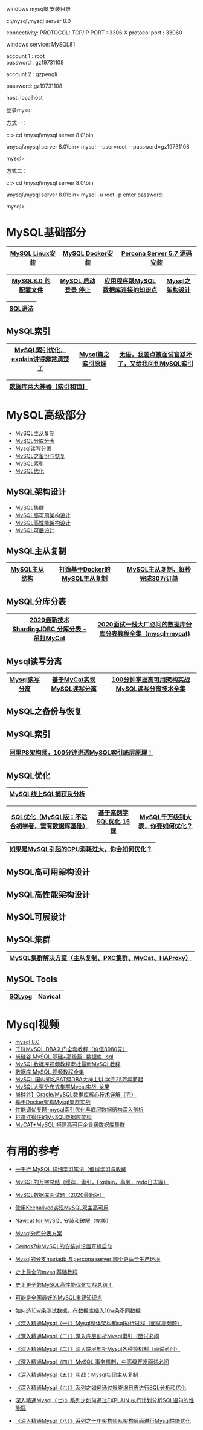 
windows mysql8 安装目录

c:\mysql\mysql server 8.0

connectivity:
  PROTOCOL: TCP/IP            PORT : 3306         X protocol port : 33060
  
  windows service:  MySQL81
  
  account 1 : root          
  password : gz19731108

  account 2 : gzpengli
  
  password: gz19731108
  
  host: localhost
   
登录mysql 

方式一：

c:> cd \mysql\mysql server 8.0\bin

\mysql\mysql server 8.0\bin> mysql --user=root --password=gz19731108

mysql>


方式二：

c:> cd \mysql\mysql server 8.0\bin

\mysql\mysql server 8.0\bin> mysql -u root -p
enter password: 

mysql>




# MySQL基础部分


[MySQL Linux安装](https://github.com/stevenli91748/Database/blob/master/MySQL/MySQL%20Linux安装/README.md)|[MySQL Docker安装](https://github.com/stevenli91748/Engineering-special/blob/master/Docker/在Docker安装MySQL/README.md)|[Percona Server 5.7 源码安装](https://www.cnblogs.com/knmax/p/9211450.html)|
---|---|---|

[MySQL8.0 的配置文件](https://blog.csdn.net/wm3tcw28/article/details/78942693?utm_medium=distribute.pc_relevant_t0.none-task-blog-BlogCommendFromMachineLearnPai2-1.nonecase&depth_1-utm_source=distribute.pc_relevant_t0.none-task-blog-BlogCommendFromMachineLearnPai2-1.nonecase)|[MySQL 启动 登录 停止](https://github.com/stevenli91748/Database/blob/master/MySQL/MySQL%20%E5%90%AF%E5%8A%A8%20%E7%99%BB%E5%BD%95%20%E5%81%9C%E6%AD%A2.md)| [应用程序跟MySQL数据库连接的知识点](https://github.com/stevenli91748/Database/blob/master/MySQL/%E5%BA%94%E7%94%A8%E7%A8%8B%E5%BA%8F%E8%B7%9FMySQL%E6%95%B0%E6%8D%AE%E5%BA%93%E8%BF%9E%E6%8E%A5%E7%9A%84%E7%9F%A5%E8%AF%86%E7%82%B9.md)|[Mysql之架构设计](https://www.jianshu.com/p/192bc46c7fb2)|
---|---|---|---|

[SQL语法](https://github.com/stevenli91748/Database/blob/master/MySQL/SQL%E8%AF%AD%E6%B3%95.md)|
---|

##  MySQL索引

[MySQL索引优化，explain讲得非常清楚了](https://www.jianshu.com/p/4f8ab1b85059)|[Mysql篇之索引原理](https://www.jianshu.com/p/73cd9288a652)|[无语，我差点被面试官怼坏了，又给我问到MySQL索引](https://www.jianshu.com/p/c82148473235)|
---|---|---|

[数据库两大神器【索引和锁】](https://juejin.im/post/5b55b842f265da0f9e589e79)|
---|


# MySQL高级部分

* [MySQL主从复制](#MySQL主从复制)
* [MySQL分库分表](#MySQL分库分表)
* [Mysql读写分离](#Mysql读写分离)
* [MySQL之备份与恢复](#MySQL之备份与恢复)
* [MySQL索引](#MySQL索引)
* [MySQL优化](#MySQL优化)

## MySQL架构设计
* [MySQL集群](#MySQL集群)
* [MySQL高可用架构设计](#MySQL高可用架构设计)
* [MySQL高性能架构设计](#MySQL高性能架构设计)
* [MySQL可展设计](#MySQL可展设计)

## MySQL主从复制

[MySQL主从结构](https://www.bilibili.com/video/av61935013?from=search&seid=11244131792888282581)|[打造基于Docker的MySQL主从复制](https://www.bilibili.com/video/BV1kp411R7uF)|[MySQL主从复制，每秒完成30万订单](https://www.bilibili.com/video/BV1Q4411X7y8)|
---|---|---|

## MySQL分库分表

[2020最新技术ShardingJDBC 分库分表 -吊打MyCat](https://www.bilibili.com/video/BV1nT4y157Xp/?spm_id_from=333.788.videocard.1)|[2020面试一线大厂必问的数据库分库分表教程全集（mysql+mycat)](https://www.bilibili.com/video/BV1vJ41187E1/?spm_id_from=333.788.videocard.1)|
---|---|

## Mysql读写分离

[Mysql读写分离](https://www.bilibili.com/video/BV1r4411B7pv/?spm_id_from=333.788.videocard.0)|[基于MyCat实现MySQL读写分离](https://www.bilibili.com/video/BV1BE411e7w3/?spm_id_from=333.788.videocard.0)|[100分钟掌握高可用架构实战MySQL读写分离技术全集](https://www.bilibili.com/video/BV1J4411o7y4/?spm_id_from=333.788.videocard.3)|
---|---|---|

## MySQL之备份与恢复

## MySQL索引

[阿里P8架构师，100分钟讲透MySQL索引底层原理！](https://www.bilibili.com/video/BV1BJ411i7WR/?spm_id_from=333.788.videocard.5)|
---|

## MySQL优化

[MySQL线上SQL捕获及分析](https://www.youtube.com/watch?v=s4J4j4rV510)|
---|

[SQL优化（MySQL版；不适合初学者，需有数据库基础）](https://www.bilibili.com/video/BV1es411u7we?from=search&seid=13358875494782349964)|[基于案例学SQL优化 15课](https://www.bilibili.com/video/BV1Wt41177g6?from=search&seid=13358875494782349964)|[MySQL千万级别大表，你要如何优化？](https://www.jianshu.com/p/1bf3196ad1ac)|
---|---|---|

[如果是MySQL引起的CPU消耗过大，你会如何优化？](https://www.jianshu.com/p/1990261fca3f)|
---|


## MySQL高可用架构设计

## MySQL高性能架构设计

## MySQL可展设计

## MySQL集群

[MySQL集群解决方案（主从复制、PXC集群、MyCat、HAProxy）](https://www.bilibili.com/video/BV1R4411s7zi/?spm_id_from=333.788.videocard.17)|
---|


## MySQL Tools
[SQLyog](https://github.com/stevenli91748/Database/blob/master/SQLyog/README.md)|Navicat|
---|---|



# Mysql视频
 * [mysql 8.0](https://www.youtube.com/channel/UCDV_54xfBb4aw0eJmvWLpsQ)
 * [千锋MySQL DBA入门全套教程（价值8980元）](https://www.bilibili.com/video/av78081101?from=search&seid=16011833382632023449)
 * [尚硅谷 MySQL 基础+高级篇- 数据库 -sql](https://www.bilibili.com/video/av49181542/?spm_id_from=333.788.videocard.3)
 * [MySQL数据库视频教程老杜最新MySQL教程](https://www.bilibili.com/video/av57575364/?spm_id_from=333.788.videocard.16)
 * [数据库 MySQL 视频教程全集](https://www.bilibili.com/video/av59623481/?spm_id_from=333.788.videocard.1)
 * [MySQL 国内知名BAT级DBA大神主讲 学完25万年薪起](https://www.bilibili.com/video/av62508600/?spm_id_from=333.788.videocard.11)
 * [MySQL大型分布式集群Mycat实战-龙果](https://www.bilibili.com/video/av53909897?from=search&seid=12773160558428482344)
 * [尚硅谷】Oracle/MySQL数据库核心技术详解（完）](https://www.bilibili.com/video/av62496628?from=search&seid=6481752262698197941)
* [基于Docker架构Mysql集群实战](https://www.bilibili.com/video/av64014661/?spm_id_from=333.788.videocard.1)
* [性能调优专题-mysql索引优化与底层数据结构深入剖析](https://www.bilibili.com/video/av60391294/?spm_id_from=333.788.videocard.3)
* [打造扛得住的MySQL数据库架构](https://www.bilibili.com/video/av80478890/?spm_id_from=333.788.videocard.7)
* [MyCAT+MySQL 搭建高可用企业级数据库集群](https://www.bilibili.com/video/av80477641/?spm_id_from=333.788.videocard.4)
# 有用的参考
* [一千行 MySQL 详细学习笔记（值得学习与收藏](https://mp.weixin.qq.com/s?__biz=MzUyNDkzNzczNQ==&mid=2247485440&idx=1&sn=068d918afea5b554e5d944a4dc192048&chksm=fa24f768cd537e7e055f1c5d9a2b0868f04449877d7e4a9a2d26137f1201f92a35ddbb362119&scene=21#wechat_redirect)
* [MySQL的万字总结（缓存，索引，Explain，事务，redo日志等）](https://www.jianshu.com/p/2530d1185778)
* [MySQL数据库面试题（2020最新版）](https://blog.csdn.net/thinkwon/article/details/104778621#comments)
* [使用Keepalived实现MySQL双主高可用](https://www.linuxidc.com/Linux/2019-08/160164.htm)
* [Navicat for MySQL 安装和破解（完美）](https://blog.csdn.net/wypersist/article/details/79834490)
* [Mysql分库分表方案](https://www.javazhiyin.com/10518.html)
* [Centos7中MySQL的安装并设置开机启动](https://blog.csdn.net/yin767833376/article/details/85270563)
* [Mysql的分支mariadb 与percona server 哪个更适合生产环境](https://blog.csdn.net/xuheng8600/article/details/79947595)
* [史上最全的mysql基础教程](https://blog.csdn.net/weixin_45108087/article/details/102766281)
* [史上更全的MySQL高性能优化实战总结！](https://www.jianshu.com/p/c9f1625ecbb8)
* [可能是全网最好的MySQL重要知识点](https://www.jianshu.com/p/5dd5993f981b)
* [如何造10w条测试数据，在数据库插入10w条不同数据](https://www.jianshu.com/p/c65463798554)

* [《深入精通Mysql（一）》Mysql整体架构和sql执行过程（面试高频题）](https://zhuanlan.zhihu.com/p/100026210)
* [《深入精通Mysql（二）》深入底层剖析Mysql索引（面试必问](https://mp.weixin.qq.com/s/WDeYmrfgPHqg-fGI17qLcw)
* [《深入精通Mysql（二）》深入底层剖析Mysql各种锁机制（面试必问）](https://mp.weixin.qq.com/s/WgcLdEfjFE3CsWV4FgOefw)
* [《深入精通Mysql（四）》MySQL 事务机制，中高级开发面试必问](https://mp.weixin.qq.com/s/3Zk9Np5c9K0ENz64Y6E92g)
* [《深入精通Mysql（五）》实战：Mysql实现主从复制](https://mp.weixin.qq.com/s/pVAFJWydABPcDG0UR_S90A)
* [《深入精通Mysql（六）》系列之如何通过慢查询日志进行SQL分析和优化](https://mp.weixin.qq.com/s/qfNsNgA2RklvJ69pNhze5g)
* [深入精通Mysql（七）》系列之如何通过EXPLAIN 执行计划分析SQL语句的性能瓶](https://mp.weixin.qq.com/s/JFS48kVceqQEuhO2F1OQOQ)
* [《深入精通Mysql（八）》系列之十年架构师从架构层面进行Mysql性能优化](https://mp.weixin.qq.com/s/GzrWq-OHHFuxqYQjNesZlA)
